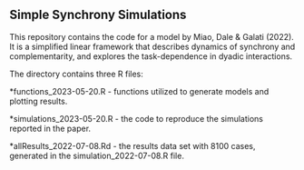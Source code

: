 ## Simple Synchrony Simulations

This repository contains the code for a model by Miao, Dale & Galati (2022). It is a simplified linear framework that describes dynamics of synchrony and complementarity, and explores the task-dependence in dyadic interactions. 

The directory contains three R files: 

*functions_2023-05-20.R - functions utilized to generate models and plotting results. 

*simulations_2023-05-20.R - the code to reproduce the simulations reported in the paper. 

*allResults_2022-07-08.Rd - the results data set with 8100 cases, generated in the simulation_2022-07-08.R file. 
